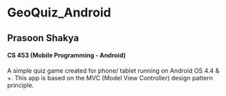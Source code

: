 # GeoQuiz_Android

## Prasoon Shakya

#### CS 453 (Mobile Programming - Android)

A simple quiz game created for phone/ tablet running on Android OS 4.4 & +. This app is based on the MVC (Model View Controller) design pattern principle.
